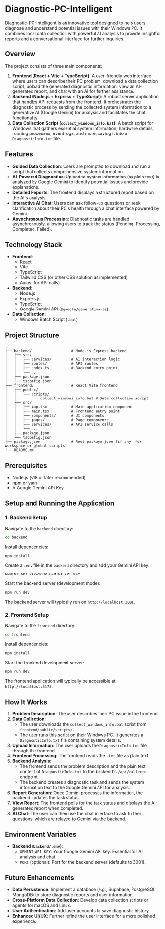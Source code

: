 # Diagnostic-PC-Intelligent

Diagnostic-PC-Intelligent is an innovative tool designed to help users diagnose and understand potential issues with their Windows PC. It combines local data collection with powerful AI analysis to provide insightful reports and a conversational interface for further inquiries.

## Overview

The project consists of three main components:

1.  **Frontend (React + Vite + TypeScript)**: A user-friendly web interface where users can describe their PC problem, download a data collection script, upload the generated diagnostic information, view an AI-generated report, and chat with an AI for further assistance.
2.  **Backend (Node.js + Express + TypeScript)**: A robust server application that handles API requests from the frontend. It orchestrates the diagnostic process by sending the collected system information to a generative AI (Google Gemini) for analysis and facilitates the chat functionality.
3.  **Data Collection Script (`collect_windows_info.bat`)**: A batch script for Windows that gathers essential system information, hardware details, running processes, event logs, and more, saving it into a `DiagnosticInfo.txt` file.

## Features

-   **Guided Data Collection**: Users are prompted to download and run a script that collects comprehensive system information.
-   **AI-Powered Diagnostics**: Uploaded system information (as plain text) is analyzed by Google Gemini to identify potential issues and provide explanations.
-   **Detailed Reports**: The frontend displays a structured report based on the AI's analysis.
-   **Interactive AI Chat**: Users can ask follow-up questions or seek clarification about their PC's health through a chat interface powered by Gemini.
-   **Asynchronous Processing**: Diagnostic tasks are handled asynchronously, allowing users to track the status (Pending, Processing, Completed, Failed).

## Technology Stack

-   **Frontend**:
    -   React
    -   Vite
    -   TypeScript
    -   Tailwind CSS (or other CSS solution as implemented)
    -   Axios (for API calls)
-   **Backend**:
    -   Node.js
    -   Express.js
    -   TypeScript
    -   Google Gemini API (`@google/generative-ai`)
-   **Data Collection**:
    -   Windows Batch Script (`.bat`)

## Project Structure

```
.
├── backend/                  # Node.js Express backend
│   ├── src/
│   │   ├── services/         # AI interaction logic
│   │   ├── routes/           # API routes
│   │   ├── index.ts          # Backend entry point
│   │   └── ...
│   ├── package.json
│   └── tsconfig.json
├── frontend/                 # React Vite frontend
│   ├── public/
│   │   └── scripts/
│   │       └── collect_windows_info.bat # Data collection script
│   ├── src/
│   │   ├── App.tsx           # Main application component
│   │   ├── main.tsx          # Frontend entry point
│   │   ├── components/       # UI components
│   │   ├── pages/            # Page components
│   │   ├── services/         # API service calls
│   │   └── ...
│   ├── package.json
│   └── tsconfig.json
├── package.json              # Root package.json (if any, for workspace or global scripts)
└── README.md
```

## Prerequisites

-   Node.js (v18 or later recommended)
-   npm or yarn
-   A Google Gemini API Key

## Setup and Running the Application

### 1. Backend Setup

Navigate to the `backend` directory:
```bash
cd backend
```

Install dependencies:
```bash
npm install
```

Create a `.env` file in the `backend` directory and add your Gemini API key:
```env
GEMINI_API_KEY=YOUR_GEMINI_API_KEY
```

Start the backend server (development mode):
```bash
npm run dev
```
The backend server will typically run on `http://localhost:3001`.

### 2. Frontend Setup

Navigate to the `frontend` directory:
```bash
cd frontend
```

Install dependencies:
```bash
npm install
```

Start the frontend development server:
```bash
npm run dev
```
The frontend application will typically be accessible at `http://localhost:5173`.

## How It Works

1.  **Problem Description**: The user describes their PC issue in the frontend.
2.  **Data Collection**:
    *   The user downloads the `collect_windows_info.bat` script from `frontend/public/scripts/`.
    *   The user runs this script on their Windows PC. It generates a `DiagnosticInfo.txt` file containing system details.
3.  **Upload Information**: The user uploads the `DiagnosticInfo.txt` file through the frontend.
4.  **Frontend Processing**: The frontend reads the `.txt` file as plain text.
5.  **Backend Analysis**:
    *   The frontend sends the problem description and the plain text content of `DiagnosticInfo.txt` to the backend's `/api/collecte` endpoint.
    *   The backend creates a diagnostic task and sends the system information text to the Google Gemini API for analysis.
6.  **Report Generation**: Once Gemini processes the information, the backend updates the task status.
7.  **View Report**: The frontend polls for the task status and displays the AI-generated report when completed.
8.  **AI Chat**: The user can then use the chat interface to ask further questions, which are relayed to Gemini via the backend.

## Environment Variables

-   **Backend (`backend/.env`)**:
    -   `GEMINI_API_KEY`: Your Google Gemini API key. Essential for AI analysis and chat.
    -   `PORT` (optional): Port for the backend server (defaults to 3001).

## Future Enhancements

-   **Data Persistence**: Implement a database (e.g., Supabase, PostgreSQL, MongoDB) to store diagnostic reports and user information.
-   **Cross-Platform Data Collection**: Develop data collection scripts or agents for macOS and Linux.
-   **User Authentication**: Add user accounts to save diagnostic history.
-   **Enhanced UI/UX**: Further refine the user interface for a more polished experience.
